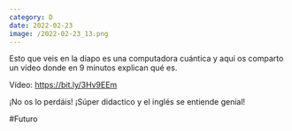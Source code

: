 ```yaml
--- 
category: D 
date: 2022-02-23 
image: /2022-02-23_13.png 
--- 
```


Esto que veis en la diapo es una computadora cuántica y aquí os comparto un vídeo donde en 9 minutos explican qué es.

Vídeo: https://bit.ly/3Hv9EEm

¡No os lo perdáis! ¡Súper didactico y el inglés se entiende genial!

#Futuro